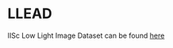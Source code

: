 # LLEAD

IISc Low Light Image Dataset can be found [here](https://indianinstituteofscience-my.sharepoint.com/:f:/g/personal/sameer_iisc_ac_in/Ep3eECkg-mVGi4YICQDbs00BLe4aFkCZtcW-AcU5WL3NCg?e=5%3aOjWCeB&at=9)
